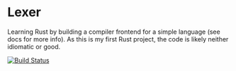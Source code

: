 Lexer
=====

Learning Rust by building a compiler frontend for a simple language (see docs for more info). As this is my first Rust project, the code is likely neither idiomatic or good.  

[![Build Status](https://travis-ci.org/Valtis/Lexer.svg)](https://travis-ci.org/Valtis/Lexer)
